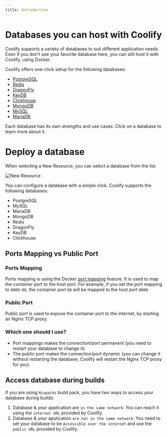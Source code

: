 ```yaml
---
title: Introduction
---
```


# Databases you can host with Coolify

Coolify supports a variety of databases to suit different application needs. Even if you don't see your favorite database here, you can still host it with Coolify, using Docker.

Coolify offers one-click setup for the following databases:

- [PostgreSQL](/databases/postgresql)
- [Redis](/databases/redis)
- [DragonFly](/databases/dragonfly)
- [KeyDB](/databases/keydb)
- [Clickhouse](/databases/clickhouse)
- [MongoDB](/databases/mongodb)
- [MySQL](/databases/mysql)
- [MariaDB](/databases/mariadb)

Each database has its own strengths and use cases. Click on a database to learn more about it.

# Deploy a database

When selecting a New Resource, you can select a database from the list.

![New Resource](/images/screenshots/How-to-add-a-database.webp)

You can configure a database with a simple click. Coolify supports the following databases:

- PostgreSQL
- MySQL
- MariaDB
- MongoDB
- Redis
- DragonFly
- KeyDB
- Clickhouse

## Ports Mapping vs Public Port

### Ports Mapping

Ports mapping is using the Docker [port mapping](https:/.docker.com/network/#published-ports) feature. It is used to map the container port to the host port. For example, if you set the port mapping to `8080:80`, the container port `80` will be mapped to the host port `8080`.

### Public Port

Public port is used to expose the container port to the internet, by starting an Nginx TCP proxy.

### Which one should I use?

- Port mappings makes the connection/port permanent (you need to restart your database to change it).
- The public port makes the connection/port dynamic (you can change it without restarting the database, Coolify will restart the Nginx TCP proxy for you).

## Access database during builds

If you are using `Nixpacks` build pack, you have two ways to access your database during builds:

1. Database & your application are `in the same network`: You can reach it using the `internal URL` provided by Coolify.
2. Database & your application `are not in the same network`: You need to set your database to be `Accessible over the internet` and use the `public URL` provided by Coolify.
